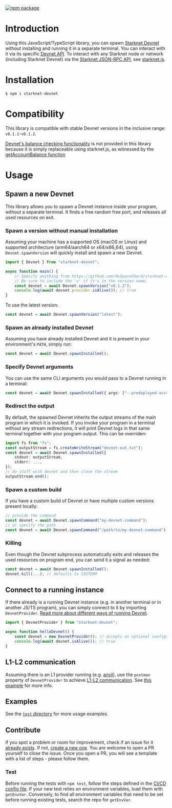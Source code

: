 [![npm package](https://img.shields.io/npm/v/starknet-devnet?color=blue)](https://www.npmjs.com/package/starknet-devnet)

# Introduction

Using this JavaScript/TypeScript library, you can spawn [Starknet Devnet](https://github.com/0xSpaceShard/starknet-devnet-rs/) without installing and running it in a separate terminal. You can interact with it via its specific [Devnet API](https://0xspaceshard.github.io/starknet-devnet-rs/docs/api#devnet-api). To interact with any Starknet node or network (including Starknet Devnet) via the [Starknet JSON-RPC API](https://0xspaceshard.github.io/starknet-devnet-rs/docs/api#starknet-api), see [starknet.js](https://www.starknetjs.com/).

# Installation

```
$ npm i starknet-devnet
```

# Compatibility

This library is compatible with stable Devnet versions in the inclusive range: `v0.1.1`-`v0.1.2`.

[Devnet's balance checking functionality](https://0xspaceshard.github.io/starknet-devnet-rs/docs/balance#check-balance) is not provided in this library because it is simply replaceable using starknet.js, as witnessed by the [getAccountBalance function](./test/util.ts#L57)

# Usage

## Spawn a new Devnet

This library allows you to spawn a Devnet instance inside your program, without a separate terminal. It finds a free random free port, and releases all used resources on exit.

### Spawn a version without manual installation

Assuming your machine has a supported OS (macOS or Linux) and supported architecture (arm64/aarch64 or x64/x86_64), using `Devnet.spawnVersion` will quickly install and spawn a new Devnet.

```typescript
import { Devnet } from "starknet-devnet";

async function main() {
    // Specify anything from https://github.com/0xSpaceShard/starknet-devnet-rs/releases
    // Be sure to include the 'v' if it's in the version name.
    const devnet = await Devnet.spawnVersion("v0.1.2");
    console.log(await devnet.provider.isAlive()); // true
}
```

To use the latest version:

```typescript
const devnet = await Devnet.spawnVersion("latest");
```

### Spawn an already installed Devnet

Assuming you have already installed Devnet and it is present in your environment's `PATH`, simply run:

```typescript
const devnet = await Devnet.spawnInstalled();
```

### Specify Devnet arguments

You can use the same CLI arguments you would pass to a Devnet running in a terminal:

```typescript
const devnet = await Devnet.spawnInstalled({ args: ["--predeployed-accounts", "3"] });
```

### Redirect the output

By default, the spawned Devnet inherits the output streams of the main program in which it is invoked. If you invoke your program in a terminal without any stream redirections, it will print Devnet logs in that same terminal together with your program output. This can be overriden:

```typescript
import fs from "fs";
const outputStream = fs.createWriteStream("devnet-out.txt");
const devnet = await Devnet.spawnInstalled({
    stdout: outputStream,
    stderr: ...,
});
// do stuff with devnet and then close the stream
outputStream.end();
```

### Spawn a custom build

If you have a custom build of Devnet or have multiple custom versions present locally:

```typescript
// provide the command
const devnet = await Devnet.spawnCommand("my-devnet-command");
// or specify the path
const devnet = await Devnet.spawnCommand("/path/to/my-devnet-command");
```

### Killing

Even though the Devnet subprocess automatically exits and releases the used resources on program end, you can send it a signal as needed:

```typescript
const devnet = await Devnet.spawnInstalled();
devnet.kill(...); // defaults to SIGTERM
```

## Connect to a running instance

If there already is a running Devnet instance (e.g. in another terminal or in another JS/TS program), you can simply connect to it by importing `DevnetProvider`. [Read more about different ways of running Devnet](https://0xspaceshard.github.io/starknet-devnet-rs/docs/category/running).

```typescript
import { DevnetProvider } from "starknet-devnet";

async function helloDevnet() {
    const devnet = new DevnetProvider(); // accepts an optional configuration object
    console.log(await devnet.isAlive()); // true
}
```

## L1-L2 communication

Assuming there is an L1 provider running (e.g. [anvil](https://github.com/foundry-rs/foundry/tree/master/crates/anvil)), use the `postman` property of `DevnetProvider` to achieve [L1-L2 communication](https://0xspaceshard.github.io/starknet-devnet-rs/docs/postman). See [this example](https://github.com/0xSpaceShard/starknet-devnet-js/blob/master/test/postman.test.ts) for more info.

## Examples

See the [`test` directory](https://github.com/0xSpaceShard/starknet-devnet-js/tree/master/test) for more usage examples.

## Contribute

If you spot a problem or room for improvement, check if an issue for it [already exists](https://github.com/0xSpaceShard/starknet-devnet-js/issues). If not, [create a new one](https://github.com/0xSpaceShard/starknet-devnet-js/issues/new). You are welcome to open a PR yourself to close the issue. Once you open a PR, you will see a template with a list of steps - please follow them.

### Test

Before running the tests with `npm test`, follow the steps defined in the [CI/CD config file](.circleci/config.yml). If your new test relies on environment variables, load them with `getEnvVar`. Conversely, to find all environment variables that need to be set before running existing tests, search the repo for `getEnvVar`.
